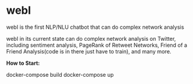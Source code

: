 # webI
webI is the first NLP/NLU chatbot that can do complex network analysis


webI in its current state can do complex network analysis on Twitter, including sentiment analysis, PageRank of Retweet Networks,
Friend of a Friend Analysis(code is in there just have to train), and many more.


**How to Start:**

docker-compose build
docker-compose up


